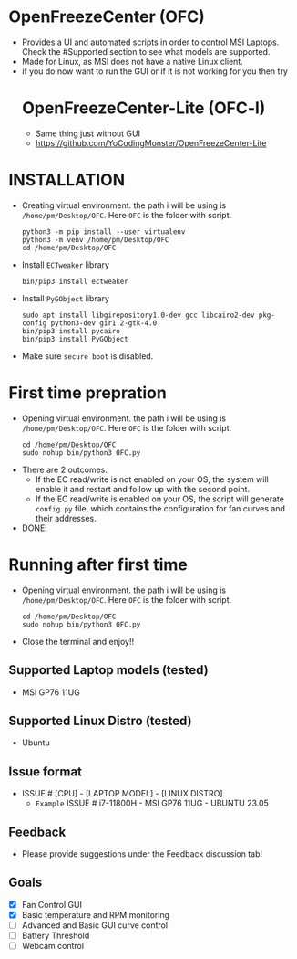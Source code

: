 # OpenFreezeCenter (OFC)
- Provides a UI and automated scripts in order to control MSI Laptops. Check the #Supported section to see what models are supported.
- Made for Linux, as MSI does not have a native Linux client.
- if you do now want to run the GUI or if it is not working for you then try
  # OpenFreezeCenter-Lite (OFC-l)
  - Same thing just without GUI
  - https://github.com/YoCodingMonster/OpenFreezeCenter-Lite

# INSTALLATION
- Creating virtual environment. the path i will be using is ```/home/pm/Desktop/OFC```. Here ```OFC``` is the folder with script.
  ```
  python3 -m pip install --user virtualenv
  python3 -m venv /home/pm/Desktop/OFC
  cd /home/pm/Desktop/OFC
  ```
- Install ```ECTweaker``` library
  ```
  bin/pip3 install ectweaker
  ```
- Install ```PyGObject``` library
  ```
  sudo apt install libgirepository1.0-dev gcc libcairo2-dev pkg-config python3-dev gir1.2-gtk-4.0
  bin/pip3 install pycairo
  bin/pip3 install PyGObject
  ```
- Make sure ```secure boot``` is disabled.

# First time prepration
- Opening virtual environment. the path i will be using is ```/home/pm/Desktop/OFC```. Here ```OFC``` is the folder with script.
  ```
  cd /home/pm/Desktop/OFC
  sudo nohup bin/python3 OFC.py
  ```
- There are 2 outcomes.
  - If the EC read/write is not enabled on your OS, the system will enable it and restart and follow up with the second point.
  - If the EC read/write is enabled on your OS, the script will generate ```config.py``` file, which contains the configuration for fan curves and their addresses.
- DONE!

# Running after first time
- Opening virtual environment. the path i will be using is ```/home/pm/Desktop/OFC```. Here ```OFC``` is the folder with script.
  ```
  cd /home/pm/Desktop/OFC
  sudo nohup bin/python3 OFC.py
  ```
- Close the terminal and enjoy!!

## Supported Laptop models (tested)
- MSI GP76 11UG

## Supported Linux Distro (tested)
- Ubuntu

## Issue format
- ISSUE # [CPU] - [LAPTOP MODEL] - [LINUX DISTRO]
  - ```Example``` ISSUE # i7-11800H - MSI GP76 11UG - UBUNTU 23.05

## Feedback
- Please provide suggestions under the Feedback discussion tab!

## Goals
- [X] Fan Control GUI
- [X] Basic temperature and RPM monitoring
- [ ] Advanced and Basic GUI curve control
- [ ] Battery Threshold
- [ ] Webcam control
